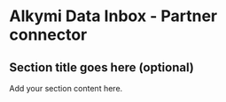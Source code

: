 # Alkymi Data Inbox - Partner connector 

<head>
  <meta name="guidename" content="Integration"/>
  <meta name="context" content="GUID-de2a3b12-7f78-4fb8-ad30-c840799c3618"/>
</head>


## Section title goes here \(optional\)

Add your section content here.